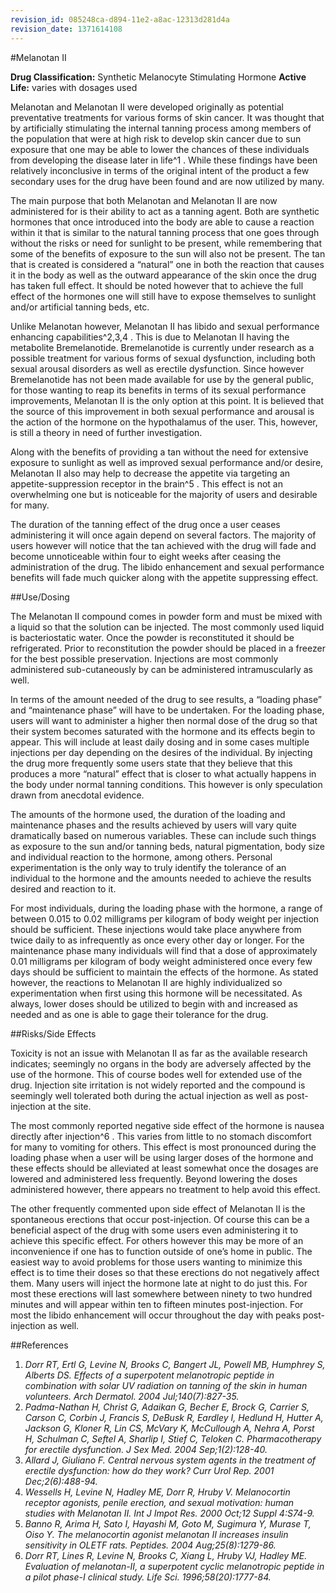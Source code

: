 ```yaml
---
revision_id: 085248ca-d894-11e2-a8ac-12313d281d4a
revision_date: 1371614108
---
```


#Melanotan II

**Drug Classification:** Synthetic Melanocyte Stimulating Hormone
**Active Life:** varies with dosages used

Melanotan and Melanotan II were developed originally as potential preventative treatments for various forms of skin cancer. It was thought that by artificially stimulating the internal tanning process among members of the population that were at high risk to develop skin cancer due to sun exposure that one may be able to lower the chances of these individuals from developing the disease later in life^1 . While these findings have been relatively inconclusive in terms of the original intent of the product a few secondary uses for the drug have been found and are now utilized by many.

The main purpose that both Melanotan and Melanotan II are now administered for is their ability to act as a tanning agent. Both are synthetic hormones that once introduced into the body are able to cause a reaction within it that is similar to the natural tanning process that one goes through without the risks or need for sunlight to be present, while remembering that some of the benefits of exposure to the sun will also not be present. The tan that is created is considered a “natural” one in both the reaction that causes it in the body as well as the outward appearance of the skin once the drug has taken full effect. It should be noted however that to achieve the full effect of the hormones one will still have to expose themselves to sunlight and/or artificial tanning beds, etc.

Unlike Melanotan however, Melanotan II has libido and sexual performance enhancing capabilities^2,3,4 . This is due to Melanotan II having the metabolite Bremelanotide. Bremelanotide is currently under research as a possible treatment for various forms of sexual dysfunction, including both sexual arousal disorders as well as erectile dysfunction. Since however Bremelanotide has not been made available for use by the general public, for those wanting to reap its benefits in terms of its sexual performance improvements, Melanotan II is the only option at this point. It is believed that the source of this improvement in both sexual performance and arousal is the action of the hormone on the hypothalamus of the user. This, however, is still a theory in need of further investigation. 

Along with the benefits of providing a tan without the need for extensive exposure to sunlight as well as improved sexual performance and/or desire, Melanotan II also may help to decrease the appetite via targeting an appetite-suppression receptor in the brain^5 . This effect is not an overwhelming one but is noticeable for the majority of users and desirable for many.

The duration of the tanning effect of the drug once a user ceases administering it will once again depend on several factors. The majority of users however will notice that the tan achieved with the drug will fade and become unnoticeable within four to eight weeks after ceasing the administration of the drug. The libido enhancement and sexual performance benefits will fade much quicker along with the appetite suppressing effect. 

##Use/Dosing

The Melanotan II compound comes in powder form and must be mixed with a liquid so that the solution can be injected. The most commonly used liquid is bacteriostatic water. Once the powder is reconstituted it should be refrigerated. Prior to reconstitution the powder should be placed in a freezer for the best possible preservation. Injections are most commonly administered sub-cutaneously by can be administered intramuscularly as well.

In terms of the amount needed of the drug to see results, a “loading phase” and “maintenance phase” will have to be undertaken. For the loading phase, users will want to administer a higher then normal dose of the drug so that their system becomes saturated with the hormone and its effects begin to appear. This will include at least daily dosing and in some cases multiple injections per day depending on the desires of the individual. By injecting the drug more frequently some users state that they believe that this produces a more “natural” effect that is closer to what actually happens in the body under normal tanning conditions. This however is only speculation drawn from anecdotal evidence. 

The amounts of the hormone used, the duration of the loading and maintenance phases and the results achieved by users will vary quite dramatically based on numerous variables. These can include such things as exposure to the sun and/or tanning beds, natural pigmentation, body size and individual reaction to the hormone, among others. Personal experimentation is the only way to truly identify the tolerance of an individual to the hormone and the amounts needed to achieve the results desired and reaction to it. 

For most individuals, during the loading phase with the hormone, a range of between 0.015 to 0.02 milligrams per kilogram of body weight per injection should be sufficient. These injections would take place anywhere from twice daily to as infrequently as once every other day or longer. For the maintenance phase many individuals will find that a dose of approximately 0.01 milligrams per kilogram of body weight administered once every few days should be sufficient to maintain the effects of the hormone. As stated however, the reactions to Melanotan II are highly individualized so experimentation when first using this hormone will be necessitated. As always, lower doses should be utilized to begin with and increased as needed and as one is able to gage their tolerance for the drug.

##Risks/Side Effects

Toxicity is not an issue with Melanotan II as far as the available research indicates; seemingly no organs in the body are adversely affected by the use of the hormone. This of course bodes well for extended use of the drug. Injection site irritation is not widely reported and the compound is seemingly well tolerated both during the actual injection as well as post-injection at the site. 

The most commonly reported negative side effect of the hormone is nausea directly after injection^6 . This varies from little to no stomach discomfort for many to vomiting for others. This effect is most pronounced during the loading phase when a user will be using larger doses of the hormone and these effects should be alleviated at least somewhat once the dosages are lowered and administered less frequently. Beyond lowering the doses administered however, there appears no treatment to help avoid this effect. 

The other frequently commented upon side effect of Melanotan II is the spontaneous erections that occur post-injection. Of course this can be a beneficial aspect of the drug with some users even administering it to achieve this specific effect. For others however this may be more of an inconvenience if one has to function outside of one’s home in public. The easiest way to avoid problems for those users wanting to minimize this effect is to time their doses so that these erections do not negatively affect them. Many users will inject the hormone late at night to do just this. For most these erections will last somewhere between ninety to two hundred minutes and will appear within ten to fifteen minutes post-injection. For most the libido enhancement will occur throughout the day with peaks post-injection as well. 

##References

1. *Dorr RT, Ertl G, Levine N, Brooks C, Bangert JL, Powell MB, Humphrey S, Alberts DS. Effects of a superpotent melanotropic peptide in combination with solar UV radiation on tanning of the skin in human volunteers. Arch Dermatol. 2004 Jul;140(7):827-35.*
2. *Padma-Nathan H, Christ G, Adaikan G, Becher E, Brock G, Carrier S, Carson C, Corbin J, Francis S, DeBusk R, Eardley I, Hedlund H, Hutter A, Jackson G, Kloner R, Lin CS, McVary K, McCullough A, Nehra A, Porst H, Schulman C, Seftel A, Sharlip I, Stief C, Teloken C. Pharmacotherapy for erectile dysfunction. J Sex Med. 2004 Sep;1(2):128-40.*
3. *Allard J, Giuliano F. Central nervous system agents in the treatment of erectile dysfunction: how do they work? Curr Urol Rep. 2001 Dec;2(6):488-94.*
4. *Wessells H, Levine N, Hadley ME, Dorr R, Hruby V. Melanocortin receptor agonists, penile erection, and sexual motivation: human studies with Melanotan II. Int J Impot Res. 2000 Oct;12 Suppl 4:S74-9.*
5. *Banno R, Arima H, Sato I, Hayashi M, Goto M, Sugimura Y, Murase T, Oiso Y. The melanocortin agonist melanotan II increases insulin sensitivity in OLETF rats. Peptides. 2004 Aug;25(8):1279-86.*
6. *Dorr RT, Lines R, Levine N, Brooks C, Xiang L, Hruby VJ, Hadley ME. Evaluation of melanotan-II, a superpotent cyclic melanotropic peptide in a pilot phase-I clinical study. Life Sci. 1996;58(20):1777-84.*